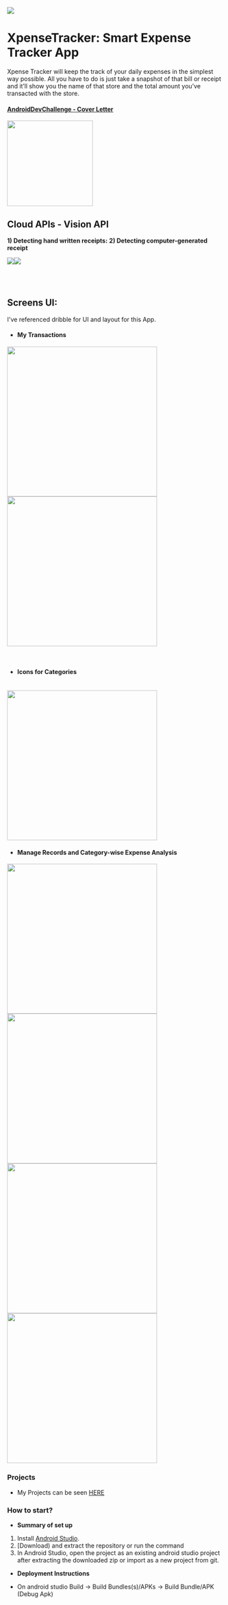 
<img src="https://raw.githubusercontent.com/Prashant-123/XpenseTracker/master/assets/icon.png">

# XpenseTracker: Smart Expense Tracker App
Xpense Tracker will keep the track of your daily expenses in the simplest way possible. All you have to do is just take a snapshot of that bill or receipt and it’ll show you the name of that store and the total amount you’ve transacted with the store.

#### [AndroidDevChallenge - Cover Letter](https://docs.google.com/document/d/1FgvNBxSf2l6w2KPod8REvPa_vSA8OP9nIV5O8kZ_2UQ/edit?usp=sharing "AndroidDevChallenge - Cover Letter")

<img src="https://raw.githubusercontent.com/Prashant-123/XpenseTracker/master/assets/splash.jpg" width=200>

## Cloud APIs - Vision API
**1) Detecting hand written receipts:**   **2) Detecting computer-generated receipt**

<img src="https://raw.githubusercontent.com/Prashant-123/XpenseTracker/master/assets/computer-generated-receipt.png"><img src="https://raw.githubusercontent.com/Prashant-123/XpenseTracker/master/assets/vision-api-demo.png">

<br><br>

## Screens UI:
I've referenced dribble for UI and layout for this App.

- #### My Transactions

<img src="https://raw.githubusercontent.com/Prashant-123/XpenseTracker/master/assets/1.png" height=350> <img src="https://raw.githubusercontent.com/Prashant-123/XpenseTracker/master/assets/2.png" height=350> 


<br>

- #### Icons for Categories
<br>
<img src="https://raw.githubusercontent.com/Prashant-123/XpenseTracker/master/assets/3.png" height=350>

- #### Manage Records and Category-wise Expense Analysis

<img src="https://raw.githubusercontent.com/Prashant-123/XpenseTracker/master/assets/4.png" height=350> <img src="https://raw.githubusercontent.com/Prashant-123/XpenseTracker/master/assets/5.png" height=350><img src="https://raw.githubusercontent.com/Prashant-123/XpenseTracker/master/assets/6.png" height=350> <img src="https://raw.githubusercontent.com/Prashant-123/XpenseTracker/master/assets/7.png" height=350>

### Projects
- My Projects can be seen [HERE](https://docs.google.com/document/d/1Qu5gKhzbQwSis2dWO-hvZXFsKwb6fp3J7pgOZ9IyES0/edit?usp=sharing)


### How to start?
* **Summary of set up**
1. Install [Android Studio](https://developer.android.com/studio). 
2. [Download) and extract the repository or run the command
3. In Android Studio, open the project as an existing android studio project after extracting the downloaded zip or import as a new project from git.

* **Deployment Instructions**
- On android studio Build -> Build Bundles(s)/APKs -> Build Bundle/APK (Debug Apk)
